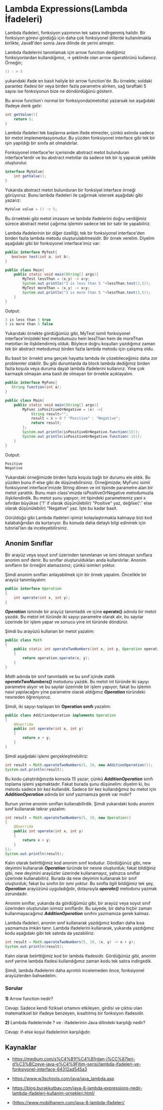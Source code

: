 # Lambda Expressions(Lambda İfadeleri)

Lambda ifadeleri, fonksiyon yazımının tek satıra indirgenmiş halidir. Bir fonksiyon görevi gördüğü için daha çok fonksiyonel dillerde kullanılmakla birlikte, Java8'den sonra Java dilinde de yerini almıştır. 

Lambda ifadelerini tanımlamak için arrow function dediğimiz fonksiyonlardan kullandığımız, -> şeklinde olan arrow operatörünü kullanırız. Örneğin;

```java
() - > 5 
```

yukarıdaki ifade en basit haliyle bir arrow function'dır. Bu örnekte; soldaki parantez ifadesi bir veya birden fazla parametre alırken, sağ taraftaki 5 sayısı ise fonksiyonun bize ne döndürdüğünü gösterir. 

Bu arrow function'ı normal bir fonksiyonda(metotta) yazarsak ise aşağıdaki ifadeye denk gelir:

```java
int getValue(){
    return 5;
}
```

Lambda ifadeleri tek başlarına anlam ifade etmezler, çünkü aslında sadece bir metot implementasyonudur. Bu yüzden fonksiyonel interface gibi tek bir işin yapıldığı bir sınıfa ait olmalıdırlar. 

Fonksiyonel interface'ler içerisinde abstract metot bulunduran interface'lerdir ve bu abstract metotlar da sadece tek bir iş yapacak şekilde oluşturulur.

```java
interface MyValue{
    int getValue();
}
```

Yukarıda abstract metot bulunduran bir fonksiyel interface örneği görüyoruz. Bunu lambda ifadeleri ile çağırmak istersek aşağıdaki gibi yazarız:

```java
MyValue value = () -> 5;
```

Bu örnekteki gibi metot imzasını ve lambda ifadelerini doğru verdiğimiz sürece abstract metot çağırma işlemini sadece tek bir satır ile yapabiliriz. 



Lambda ifadelerinin bir diğer özelliği; tek bir fonksiyonel interface'den birden fazla lambda metodu oluşturulabilmesidir. Bir örnek verelim. Diyelim aşağıdaki gibi bir fonksiyonel interface'imiz var:

```java
public interface MyTest{
   boolean test(int a, int b);
}

public class Main{
    public static void main(String[] args){
        MyTest lessThan = (x,y) -> x<y;
        System.out.println("3 is less than 5 "+lessThan.test(3,5));
        MyTest moreThan = (x,y) -> x>y;
        System.out.println("3 is more than 5 "+lessThan.test(3,5));
    }
}
```

Output:

```java
3 is less than 5 true
3 is more than 5 false
```

Yukarıdaki örnekte gördüğümüz gibi, MyTest isimli fonksiyonel interface'imizdeki test metodumuzu hem lessThan hem de moreThan metotları ile ilişkilendirmiş olduk. Böylece doğru koşulları yazdığımız zaman tek bir abstract metodumuz birden fazla lambda metodu için çalışmış oldu. 

Bu basit bir örnekti ama gerçek hayatta lambda ile çözebileceğimiz daha zor problemler olabilir. Bu gibi durumlarda da block lambda dediğimiz birden fazla koşula veya duruma dayalı lambda ifadelerini kullanırız. Yine çok karmaşık olmayan ama basit de olmayan bir örnekle açıklayalım.

```java
public interface MyFunc{
   String function(int a);
}

public class Main{
    public static void main(String[] args){
        MyFunc isPositiveOrNegative = (x) ->{
            String result="";
            result = x > 0 ? "Positive" : "Negative";
            return result;
        };
        System.out.println(isPositiveOrNegative.function(15));
        System.out.println(isPositiveOrNegative.function(-15));
    }
}
```

Output:

```java
Positive
Negative
```

Yukarıdaki örneğimizde birden fazla koşula bağlı bir durumu ele aldık. Bu yüzden bunu if-else gibi de düşünebilirsiniz. Örneğimizde; MyFunc isimli fonksiyonel interface'imizde String dönen ve int tipinde parametre alan bir metot yarattık. Bunu main class'ımızda isPositiveOrNegative metodumuzla ilişkilendirdik. Bu metot şunu yapıyor; int tipindeki parametremiz yani x sıfırdan büyükse ('?' if olarak düşünülebilir) "Positive" yaz, değilse(':' else olarak düşünülebilir) "Negative" yaz. İşte bu kadar basit. 

Görüldüğü gibi Lambda ifadeleri işimizi kolaylaştırmakla kalmayıp bizi kod kalabalığından da kurtarıyor. Bu konuda daha detaylı bilgi edinmek için tutorial'ları da inceleyebilirsiniz.

## Anonim Sınıflar

Bir arayüz veya soyut sınıf üzerinden tanımlanan ve ismi olmayan sınıflara anonim sınıf denir. Bu sınıflar oluşturuldukları anda kullanılırlar. Anonim sınıfların bir örneğini alamazsınız; çünkü isimleri yoktur.

Şimdi anonim sınıfları anlayabilmek için bir örnek yapalım. Öncelikle bir arayüz tanımlayalım:

```java
public interface Operation
{
    int operate(int x, int y);
}
```

**_Operation_** isminde bir arayüz tanımladık ve içine **operate()** adında bir metot yazdık. Bu metot int türünde iki sayıyı parametre olarak alır, bu sayılar üzerinde bir işlem yapar ve sonucu yine int türünde döndürür.

Şimdi bu arayüzü kullanan bir metot yazalım:

```java
public class Math
{
	public static int operateTwoNumbers(int x, int y, Operation operation)
	{
		return operation.operate(x, y);
	}
}
```

_Math_ adında bir sınıf tanımladık ve bu sınıf içinde statik **_operateTwoNumbers()_** metodunu yazdık. Bu metot int türünde iki sayıyı parametre alıyor ve bu sayılar üzerinde bir işlem yapıyor; fakat bu işlemin nasıl yapılacağını yine parametre olarak aldığımız **_Operation_** türündeki nesneden öğreniyoruz.

Şimdi, iki sayıyı toplayan bir **Operation sınıfı** yazalım:

```java
public class AdditionOperation implements Operation
{
	@Override
	public int operate(int x, int y)
	{
		return x + y;
	}
}
```

Şimdi aşağıdaki işlemi gerçekleştirebiliriz:

```java
int result = Math.operateTwoNumbers(5, 10, new AdditionOperation());
System.out.println(result);
```

Bu kodu çalıştırdığınızda konsola 15 yazar; çünkü **_AdditionOperation_** sınıfı toplama işlemi yapmaktadır. Fakat burada şunu düşünelim: diyelim ki, bu metodu sadece bir kez kullandık. Sadece bir kez kullandığımız bu metot için **_AdditionOperation_** adında bir sınıf yazmamıza gerek var mıdır?

Bunun yerine anonim sınıfları kullanabilirdik. Şimdi yukarıdaki kodu anonim sınıf kullanarak tekrar yazalım:

```java
int result = Math.operateTwoNumbers(5, 10, new Operation()
{
    @Override
    public int operate(int x, int y)
    {
    	return x + y;
    }
});
System.out.println(result);
```

Kalın olarak belirttiğimiz kod anonim sınıf kodudur. Gördüğünüz gibi, new deyimini kullanarak **_Operation_** türünde bir nesne oluşturduk; fakat bildiğiniz gibi, new deyimini arayüzler üzerinde kullanamayız, yalnızca sınıflar üzerinde kullanabiliriz. Burada da new deyimini kullanarak bir sınıf oluşturduk; fakat bu sınıfın bir ismi yoktur. Bu sınıfla ilgili bildiğimiz tek şey, **_Operation_** arayüzünü uyguladığıdır, dolayısıyla **_operate()_** metodunu yazmak zorundadır.

Anonim sınıflar, yukarıda da gördüğümüz gibi, bir arayüz veya soyut sınıf üzerinden oluşturulan isimsiz sınıflardır. Bu sayede, bir daha hiçbir zaman kullanmayacağımız **_AdditionOperation_** sınıfını yazmamıza gerek kalmaz.

Lambda ifadeleri, anonim sınıf kullanarak yazdığımız kodları daha kısa yazmamıza imkân tanır. Lambda ifadelerini kullanarak, yukarıda yazdığımız kodu aşağıdaki gibi tek satırda da yazabiliriz:

```java
int result = Math.operateTwoNumbers(5, 10, (x, y) -> x + y);
System.out.println(result);
```

Kalın olarak belirttiğimiz kod bir lambda ifadesidir. Gördüğünüz gibi, anonim sınıf yerine lambda ifadesi kullandığımız zaman kodu tek satıra indirgedik.

Şimdi, lambda ifadelerini daha ayrıntılı incelemeden önce, fonksiyonel arayüzlerden bahsedelim.

### Sorular

**1)** Arrow function nedir?

Cevap: Sadece kendi fiziksel ortamını etkileyen, girdisi ve çıktısı olan matematiksel bir ifadeye benzeyen, kısaltılmış bir fonksiyon ifadesidir.

**2)** Lambda ifadelerinde ? ve : ifadelerinin Java dilindeki karşılığı nedir?

Cevap: if-else koşul ifadelerinin karşılığıdır.

## Kaynaklar

- https://medium.com/s%C4%B1f%C4%B1rdan-i%CC%87leri-d%C3%BCzeye-java-e%C4%9Fitim-serisi/lambda-ifadeleri-ve-fonksiyonel-interface-64312ad545a3

- https://www.w3schools.com/java/java_lambda.asp

- https://blog.burakkutbay.com/java-8-lambda-expressions-nedir-lambda-ifadeleri-kullanim-ornekleri.html/

- (https://www.mobilhanem.com/java-8-lambda-ifadeleri/
